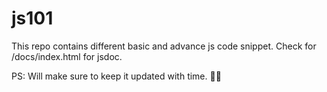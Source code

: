 # js101

This repo contains different basic and advance js code snippet.
Check for /docs/index.html for jsdoc.

PS: Will make sure to keep it updated with time.
🙌🏼